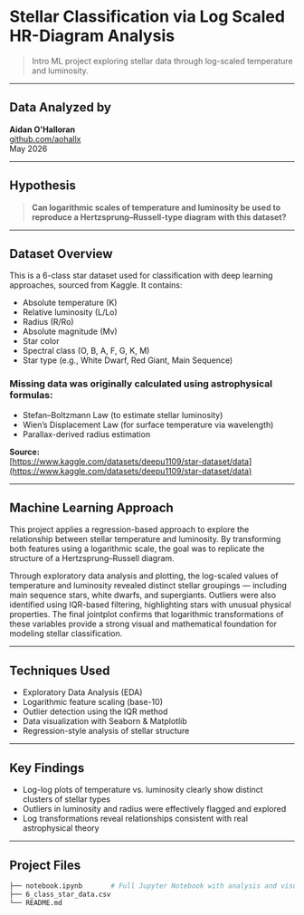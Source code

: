 # Stellar Classification via Log Scaled HR-Diagram Analysis

> Intro ML project exploring stellar data through log-scaled temperature and luminosity.

---

## Data Analyzed by  
**Aidan O'Halloran**  
[github.com/aohallx](https://github.com/aohallx)  
May 2026  

---

## Hypothesis

> **Can logarithmic scales of temperature and luminosity be used to reproduce a Hertzsprung–Russell-type diagram with this dataset?**

---

## Dataset Overview

This is a 6-class star dataset used for classification with deep learning approaches, sourced from Kaggle. It contains:

- Absolute temperature (K)  
- Relative luminosity (L/Lo)  
- Radius (R/Ro)  
- Absolute magnitude (Mv)  
- Star color  
- Spectral class (O, B, A, F, G, K, M)  
- Star type (e.g., White Dwarf, Red Giant, Main Sequence)

### Missing data was originally calculated using astrophysical formulas:
- Stefan–Boltzmann Law (to estimate stellar luminosity)  
- Wien’s Displacement Law (for surface temperature via wavelength)  
- Parallax-derived radius estimation  

**Source:**  
[https://www.kaggle.com/datasets/deepu1109/star-dataset/data](https://www.kaggle.com/datasets/deepu1109/star-dataset/data)

---

## Machine Learning Approach

This project applies a regression-based approach to explore the relationship between stellar temperature and luminosity. By transforming both features using a logarithmic scale, the goal was to replicate the structure of a Hertzsprung–Russell diagram.

Through exploratory data analysis and plotting, the log-scaled values of temperature and luminosity revealed distinct stellar groupings — including main sequence stars, white dwarfs, and supergiants. Outliers were also identified using IQR-based filtering, highlighting stars with unusual physical properties. The final jointplot confirms that logarithmic transformations of these variables provide a strong visual and mathematical foundation for modeling stellar classification.

---

## Techniques Used

- Exploratory Data Analysis (EDA)
- Logarithmic feature scaling (base-10)
- Outlier detection using the IQR method
- Data visualization with Seaborn & Matplotlib
- Regression-style analysis of stellar structure

---

## Key Findings

- Log-log plots of temperature vs. luminosity clearly show distinct clusters of stellar types
- Outliers in luminosity and radius were effectively flagged and explored
- Log transformations reveal relationships consistent with real astrophysical theory

---

## Project Files

```bash
├── notebook.ipynb       # Full Jupyter Notebook with analysis and visuals
├── 6_class_star_data.csv
└── README.md
